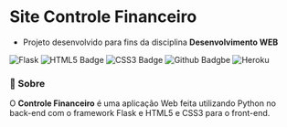 # Site Controle Financeiro
  * Projeto desenvolvido para fins da disciplina <b>Desenvolvimento WEB</b>

![Flask](https://img.shields.io/badge/Flask-343434?style=for-the-badge&logo=flask&logoColor=white) ![HTML5 Badge](https://img.shields.io/badge/HTML5-E34F26?style=for-the-badge&logo=html5&logoColor=white) ![CSS3 Badge](https://img.shields.io/badge/CSS3-1572B6?style=for-the-badge&logo=css3&logoColor=white) ![Github Badgbe](https://img.shields.io/badge/GitHub-100000?style=for-the-badge&logo=github&logoColor=white) ![Heroku](https://img.shields.io/badge/Heroku-430098?style=for-the-badge&logo=heroku&logoColor=white)

### 🚀 Sobre

O <b>Controle Financeiro</b> é uma aplicação Web feita utilizando Python no back-end com o framework Flask e HTML5 e CSS3 para o front-end.
